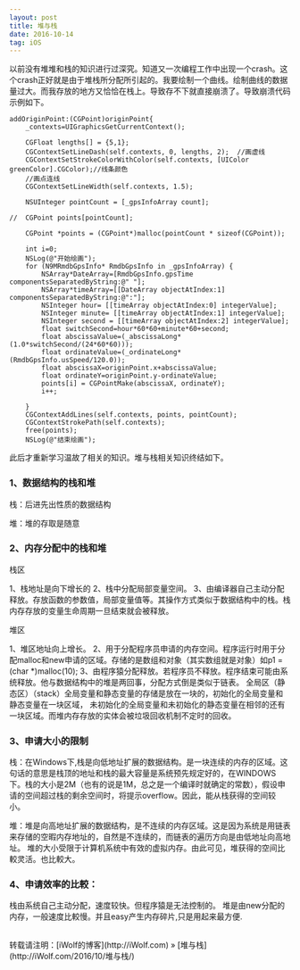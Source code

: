 ```yaml
---
layout: post
title: 堆与栈
date: 2016-10-14
tag: iOS
---
```


以前没有堆堆和栈的知识进行过深究。知道又一次编程工作中出现一个crash。这个crash正好就是由于堆栈所分配所引起的。我要绘制一个曲线。绘制曲线的数据量过大。而我存放的地方又恰恰在栈上。导致存不下就直接崩溃了。导致崩溃代码示例如下。

```
addOriginPoint:(CGPoint)originPoint{
	_contexts=UIGraphicsGetCurrentContext();
	
	CGFloat lengths[] = {5,1};
	CGContextSetLineDash(self.contexts, 0, lengths, 2);  //画虚线
	CGContextSetStrokeColorWithColor(self.contexts, [UIColor greenColor].CGColor);//线条颜色
	//画点连线
	CGContextSetLineWidth(self.contexts, 1.5);
    
	NSUInteger pointCount = [_gpsInfoArray count];
	
//	CGPoint points[pointCount];
	
    CGPoint *points = (CGPoint*)malloc(pointCount * sizeof(CGPoint));
	
	int i=0;
	NSLog(@"开始绘画");
	for (N9MRmdbGpsInfo* RmdbGpsInfo in _gpsInfoArray) {
		NSArray*DateArray=[RmdbGpsInfo.gpsTime componentsSeparatedByString:@" "];
		NSArray*timeArray=[[DateArray objectAtIndex:1] componentsSeparatedByString:@":"];
		NSInteger hour= [[timeArray objectAtIndex:0] integerValue];
		NSInteger minute= [[timeArray objectAtIndex:1] integerValue];
		NSInteger second = [[timeArray objectAtIndex:2] integerValue];
		float switchSecond=hour*60*60+minute*60+second;
		float abscissaValue=(_abscissaLong*(1.0*switchSecond/(24*60*60)));
		float ordinateValue=(_ordinateLong*(RmdbGpsInfo.usSpeed/120.0));
		float abscissaX=originPoint.x+abscissaValue;
		float ordinateY=originPoint.y-ordinateValue;
		points[i] = CGPointMake(abscissaX, ordinateY);
		i++;
		
	}
	CGContextAddLines(self.contexts, points, pointCount);
	CGContextStrokePath(self.contexts);
    free(points);
	NSLog(@"结束绘画");

```

此后才重新学习温故了相关的知识。堆与栈相关知识终结如下。

### 1、数据结构的栈和堆

栈：后进先出性质的数据结构

堆：堆的存取是随意



### 2、内存分配中的栈和堆

栈区

1、栈地址是向下增长的 
2、栈中分配局部变量空间。
3、由编译器自己主动分配释放。存放函数的参数值，局部变量值等。其操作方式类似于数据结构中的栈。栈内存存放的变量生命周期一旦结束就会被释放。


堆区

1、堆区地址向上增长。
2、用于分配程序员申请的内存空间。程序运行时用于分配malloc和new申请的区域。存储的是数组和对象（其实数组就是对象）如p1 = (char *)malloc(10); 
3、由程序猿分配释放。若程序员不释放。程序结束可能由系统释放。他与数据结构中的堆是两回事，分配方式倒是类似于链表。
全局区（静态区）（stack）全局变量和静态变量的存储是放在一块的，初始化的全局变量和静态变量在一块区域， 未初始化的全局变量和未初始化的静态变量在相邻的还有一块区域。而堆内存存放的实体会被垃圾回收机制不定时的回收。


### 3、申请大小的限制 

栈：在Windows下,栈是向低地址扩展的数据结构。是一块连续的内存的区域。这句话的意思是栈顶的地址和栈的最大容量是系统预先规定好的，在WINDOWS下。栈的大小是2M（也有的说是1M，总之是一个编译时就确定的常数），假设申请的空间超过栈的剩余空间时，将提示overflow。因此，能从栈获得的空间较小。

堆：堆是向高地址扩展的数据结构，是不连续的内存区域。这是因为系统是用链表来存储的空暇内存地址的，自然是不连续的，而链表的遍历方向是由低地址向高地址。
堆的大小受限于计算机系统中有效的虚拟内存。由此可见，堆获得的空间比較灵活。也比較大。


### 4、申请效率的比較： 

栈由系统自己主动分配，速度较快。但程序猿是无法控制的。
堆是由new分配的内存，一般速度比較慢。并且easy产生内存碎片,只是用起来最方便. 


<br>
转载请注明：[iWolf的博客](http://iWolf.com) » [堆与栈](http://iWolf.com/2016/10/堆与栈/)  


